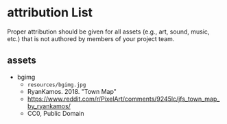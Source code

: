 # attribution List

Proper attribution should be given for all assets (e.g., art, sound, music, etc.) that is not
authored by members of your project team.

## assets

* bgimg
  - `resources/bgimg.jpg`
  - RyanKamos. 2018. "Town Map"
  - https://www.reddit.com/r/PixelArt/comments/9245lc/jfs_town_map_by_ryankamos/
  - CC0, Public Domain